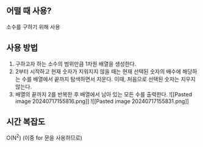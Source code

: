 ## 어떨 때 사용?
소수를 구하기 위해 사용

## 사용 방법
1. 구하고자 하는 소수의 범위만큼 1차원 배열을 생성한다.
2. 2부터 시작하고 현재 숫자가 지워지지 않을 때는 현재 선택된 숫자의 배수에 해당하는 수를 배열에서 끝까지 탐색하면서 지운다. 
   이때, 처음으로 선택된 숫자는 지우지 않는다.
3. 배열의 끝까지 2를 반복한 후 배열에서 남아 있는 모든 수를 출력한다.
![[Pasted image 20240717155816.png]]
![[Pasted image 20240717155831.png]]
## 시간 복잡도
O(N<sup>2</sup>) (이중 for 문을 사용하므로)